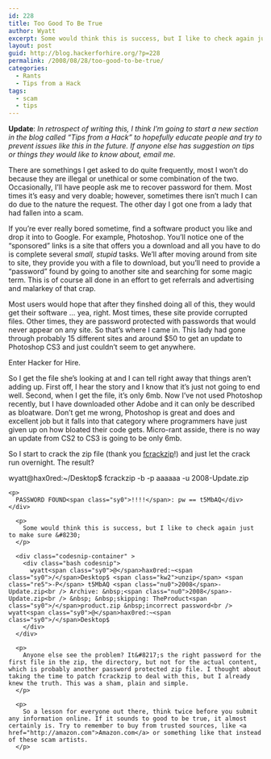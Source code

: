 ```yaml
---
id: 228
title: Too Good To Be True
author: Wyatt
excerpt: Some would think this is success, but I like to check again just to make sure ...
layout: post
guid: http://blog.hackerforhire.org/?p=228
permalink: /2008/08/28/too-good-to-be-true/
categories:
  - Rants
  - Tips from a Hack
tags:
  - scam
  - tips
---
```

**Update**: *In retrospect of writing this, I think I&#8217;m going to start a new section in the blog called &#8220;Tips from a Hack&#8221; to hopefully educate people and try to prevent issues like this in the future. If anyone else has suggestion on tips or things they would like to know about, email me.*

There are somethings I get asked to do quite frequently, most I won&#8217;t do because they are illegal or unethical or some combination of the two. Occasionally, I&#8217;ll have people ask me to recover password for them. Most times it&#8217;s easy and very doable; however, sometimes there isn&#8217;t much I can do due to the nature the request. The other day I got one from a lady that had fallen into a scam.

If you&#8217;re ever really bored sometime, find a software product you like and drop it into to Google. For example, Photoshop. You&#8217;ll notice one of the &#8220;sponsored&#8221; links is a site that offers you a download and all you have to do is complete several *small, stupid* tasks. We&#8217;ll after moving around from site to site, they provide you with a file to download, but you&#8217;ll need to provide a &#8220;password&#8221; found by going to another site and searching for some magic term. This is of course all done in an effort to get referrals and advertising and malarkey of that crap.

Most users would hope that after they finshed doing all of this, they would get their software &#8230; yea, right. Most times, these site provide corrupted files. Other times, they are password protected with passwords that would never appear on any site. So that&#8217;s where I came in. This lady had gone through probably 15 different sites and around $50 to get an update to Photoshop CS3 and just couldn&#8217;t seem to get anywhere.

Enter Hacker for Hire.

So I get the file she&#8217;s looking at and I can tell right away that things aren&#8217;t adding up. First off, I hear the story and I know that it&#8217;s just not going to end well. Second, when I get the file, it&#8217;s only 6mb. Now I&#8217;ve not used Photoshop recently, but I have downloaded other Adobe and it can only be described as bloatware. Don&#8217;t get me wrong, Photoshop is great and does and excellent job but it falls into that category where programmers have just given up on how bloated their code gets. Micro-rant asside, there is no way an update from CS2 to CS3 is going to be only 6mb.

So I start to crack the zip file (thank you [fcrackzip][1]!) and just let the crack run overnight. The result?

<div class="codesnip-container" >
  <div class="bash codesnip">
    wyatt<span class="sy0">@</span>hax0red:~<span class="sy0">/</span>Desktop$ fcrackzip <span class="re5">-b</span> <span class="re5">-p</span> aaaaaa <span class="re5">-u</span> <span class="nu0">2008</span>-Update.zip</p> 
    
    <p>
      PASSWORD FOUND<span class="sy0">!!!!</span>: pw == t5MbAQ</div> </div> 
      
      <p>
        Some would think this is success, but I like to check again just to make sure &#8230;
      </p>
      
      <div class="codesnip-container" >
        <div class="bash codesnip">
          wyatt<span class="sy0">@</span>hax0red:~<span class="sy0">/</span>Desktop$ <span class="kw2">unzip</span> <span class="re5">-P</span> t5MbAQ <span class="nu0">2008</span>-Update.zip<br /> Archive: &nbsp;<span class="nu0">2008</span>-Update.zip<br /> &nbsp; &nbsp;skipping: TheProduct<span class="sy0">/</span>product.zip &nbsp;incorrect password<br /> wyatt<span class="sy0">@</span>hax0red:~<span class="sy0">/</span>Desktop$
        </div>
      </div>
      
      <p>
        Anyone else see the problem? It&#8217;s the right password for the first file in the zip, the directory, but not for the actual content, which is probably another password protected zip file. I thought about taking the time to patch fcrackzip to deal with this, but I already knew the truth. This was a sham, plain and simple.
      </p>
      
      <p>
        So a lesson for everyone out there, think twice before you submit any information online. If it sounds to good to be true, it almost certainly is. Try to remember to buy from trusted sources, like <a href="http://amazon.com">Amazon.com</a> or something like that instead of these scam artists.
      </p>

 [1]: http://www.goof.com/pcg/marc/fcrackzip.html